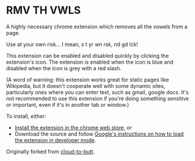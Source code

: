 RMV TH VWLS
=============

A highly necessary chrome extension which removes all the vowels from a page.

Use at your own risk... I mean, s t yr wn rsk, nd gd lck!

This extension can be enabled and disabled quickly by clicking the extension's icon. The extension is enabled when the icon is blue and disabled when the icon is grey with a red slash.

(A word of warning: this extension works great for static pages like Wikipedia, but it doesn't cooperate well with some dynamic sites, particularly ones where you can enter text, such as gmail, google docs. It's not recommended to use this extension if you're doing something sensitive or important, even if it's in another tab or window.)

To install, either:

* [Install the extension in the chrome web store](https://chrome.google.com/webstore/detail/rmv-th-vwls/kmjgibnaioofmmplmfhakbnfofjaldhp), or
* Download the source and follow [Google's instructions on how to load the extension in developer mode](https://developer.chrome.com/extensions/getstarted).

Originally forked from [cloud-to-butt](https://github.com/panicsteve/cloud-to-butt).
